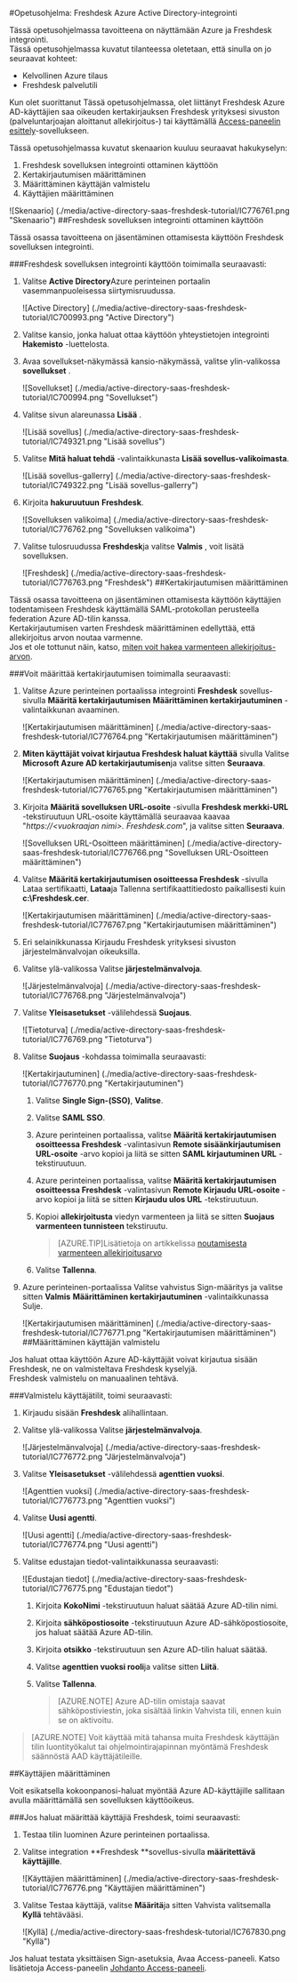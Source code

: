 <properties 
    pageTitle="Opetusohjelma: Azure Active Directory-integrointi Freshdesk | Microsoft Azure" 
    description="Opettele käyttämään Freshdesk Azure Active Directory-hakemistosta käyttöön kertakirjautumisen, automaattinen valmistelu ja lisää!" 
    services="active-directory" 
    authors="jeevansd"  
    documentationCenter="na" 
    manager="femila"/>
<tags 
    ms.service="active-directory" 
    ms.devlang="na" 
    ms.topic="article" 
    ms.tgt_pltfrm="na" 
    ms.workload="identity" 
    ms.date="09/29/2016" 
    ms.author="jeedes" />

#<a name="tutorial-azure-active-directory-integration-with-freshdesk"></a>Opetusohjelma: Freshdesk Azure Active Directory-integrointi
  
Tässä opetusohjelmassa tavoitteena on näyttämään Azure ja Freshdesk integrointi.  
Tässä opetusohjelmassa kuvatut tilanteessa oletetaan, että sinulla on jo seuraavat kohteet:

-   Kelvollinen Azure tilaus
-   Freshdesk palvelutili
  
Kun olet suorittanut Tässä opetusohjelmassa, olet liittänyt Freshdesk Azure AD-käyttäjien saa oikeuden kertakirjauksen Freshdesk yrityksesi sivuston (palveluntarjoajan aloittanut allekirjoitus-) tai käyttämällä [Access-paneelin esittely](active-directory-saas-access-panel-introduction.md)-sovellukseen.
  
Tässä opetusohjelmassa kuvatut skenaarion kuuluu seuraavat hakukyselyn:

1.  Freshdesk sovelluksen integrointi ottaminen käyttöön
2.  Kertakirjautumisen määrittäminen
3.  Määrittäminen käyttäjän valmistelu
4.  Käyttäjien määrittäminen

![Skenaario] (./media/active-directory-saas-freshdesk-tutorial/IC776761.png "Skenaario")
##<a name="enabling-the-application-integration-for-freshdesk"></a>Freshdesk sovelluksen integrointi ottaminen käyttöön
  
Tässä osassa tavoitteena on jäsentäminen ottamisesta käyttöön Freshdesk sovelluksen integrointi.

###<a name="to-enable-the-application-integration-for-freshdesk-perform-the-following-steps"></a>Freshdesk sovelluksen integrointi käyttöön toimimalla seuraavasti:

1.  Valitse **Active Directory**Azure perinteinen portaalin vasemmanpuoleisessa siirtymisruudussa.

    ![Active Directory] (./media/active-directory-saas-freshdesk-tutorial/IC700993.png "Active Directory")

2.  Valitse kansio, jonka haluat ottaa käyttöön yhteystietojen integrointi **Hakemisto** -luettelosta.

3.  Avaa sovellukset-näkymässä kansio-näkymässä, valitse ylin-valikossa **sovellukset** .

    ![Sovellukset] (./media/active-directory-saas-freshdesk-tutorial/IC700994.png "Sovellukset")

4.  Valitse sivun alareunassa **Lisää** .

    ![Lisää sovellus] (./media/active-directory-saas-freshdesk-tutorial/IC749321.png "Lisää sovellus")

5.  Valitse **Mitä haluat tehdä** -valintaikkunasta **Lisää sovellus-valikoimasta**.

    ![Lisää sovellus-gallerry] (./media/active-directory-saas-freshdesk-tutorial/IC749322.png "Lisää sovellus-gallerry")

6.  Kirjoita **hakuruutuun** **Freshdesk**.

    ![Sovelluksen valikoima] (./media/active-directory-saas-freshdesk-tutorial/IC776762.png "Sovelluksen valikoima")

7.  Valitse tulosruudussa **Freshdesk**ja valitse **Valmis** , voit lisätä sovelluksen.

    ![Freshdesk] (./media/active-directory-saas-freshdesk-tutorial/IC776763.png "Freshdesk")
##<a name="configuring-single-sign-on"></a>Kertakirjautumisen määrittäminen
  
Tässä osassa tavoitteena on jäsentäminen ottamisesta käyttöön käyttäjien todentamiseen Freshdesk käyttämällä SAML-protokollan perusteella federation Azure AD-tilin kanssa.  
Kertakirjautumisen varten Freshdesk määrittäminen edellyttää, että allekirjoitus arvon noutaa varmenne.  
Jos et ole tottunut näin, katso, [miten voit hakea varmenteen allekirjoitus-arvon](http://youtu.be/YKQF266SAxI).

###<a name="to-configure-single-sign-on-perform-the-following-steps"></a>Voit määrittää kertakirjautumisen toimimalla seuraavasti:

1.  Valitse Azure perinteinen portaalissa integrointi **Freshdesk** sovellus-sivulla **Määritä kertakirjautumisen** **Määrittäminen kertakirjautuminen** -valintaikkunan avaaminen.

    ![Kertakirjautumisen määrittäminen] (./media/active-directory-saas-freshdesk-tutorial/IC776764.png "Kertakirjautumisen määrittäminen")

2.  **Miten käyttäjät voivat kirjautua Freshdesk haluat käyttää** sivulla Valitse **Microsoft Azure AD kertakirjautumisen**ja valitse sitten **Seuraava**.

    ![Kertakirjautumisen määrittäminen] (./media/active-directory-saas-freshdesk-tutorial/IC776765.png "Kertakirjautumisen määrittäminen")

3.  Kirjoita **Määritä sovelluksen URL-osoite** -sivulla **Freshdesk merkki-URL** -tekstiruutuun URL-osoite käyttämällä seuraavaa kaavaa "*https://\<vuokraajan nimi\>. Freshdesk.com*", ja valitse sitten **Seuraava**.

    ![Sovelluksen URL-Osoitteen määrittäminen] (./media/active-directory-saas-freshdesk-tutorial/IC776766.png "Sovelluksen URL-Osoitteen määrittäminen")

4.  Valitse **Määritä kertakirjautumisen osoitteessa Freshdesk** -sivulla Lataa sertifikaatti, **Lataa**ja Tallenna sertifikaattitiedosto paikallisesti kuin **c:\\Freshdesk.cer**.

    ![Kertakirjautumisen määrittäminen] (./media/active-directory-saas-freshdesk-tutorial/IC776767.png "Kertakirjautumisen määrittäminen")

5.  Eri selainikkunassa Kirjaudu Freshdesk yrityksesi sivuston järjestelmänvalvojan oikeuksilla.

6.  Valitse ylä-valikossa Valitse **järjestelmänvalvoja**.

    ![Järjestelmänvalvoja] (./media/active-directory-saas-freshdesk-tutorial/IC776768.png "Järjestelmänvalvoja")

7.  Valitse **Yleisasetukset** -välilehdessä **Suojaus**.

    ![Tietoturva] (./media/active-directory-saas-freshdesk-tutorial/IC776769.png "Tietoturva")

8.  Valitse **Suojaus** -kohdassa toimimalla seuraavasti:

    ![Kertakirjautuminen] (./media/active-directory-saas-freshdesk-tutorial/IC776770.png "Kertakirjautuminen")

    1.  Valitse **Single Sign-(SSO)**, **Valitse**.
    2.  Valitse **SAML SSO**.
    3.  Azure perinteinen portaalissa, valitse **Määritä kertakirjautumisen osoitteessa Freshdesk** -valintasivun **Remote sisäänkirjautumisen URL-osoite** -arvo kopioi ja liitä se sitten **SAML kirjautuminen URL** -tekstiruutuun.
    4.  Azure perinteinen portaalissa, valitse **Määritä kertakirjautumisen osoitteessa Freshdesk** -valintasivun **Remote Kirjaudu URL-osoite** -arvo kopioi ja liitä se sitten **Kirjaudu ulos URL** -tekstiruutuun.
    5.  Kopioi **allekirjoitusta** viedyn varmenteen ja liitä se sitten **Suojaus varmenteen tunnisteen** tekstiruutu.  

        >[AZURE.TIP]Lisätietoja on artikkelissa [noutamisesta varmenteen allekirjoitusarvo](http://youtu.be/YKQF266SAxI)

    6.  Valitse **Tallenna**.

9.  Azure perinteinen-portaalissa Valitse vahvistus Sign-määritys ja valitse sitten **Valmis** **Määrittäminen kertakirjautuminen** -valintaikkunassa Sulje.

    ![Kertakirjautumisen määrittäminen] (./media/active-directory-saas-freshdesk-tutorial/IC776771.png "Kertakirjautumisen määrittäminen")
##<a name="configuring-user-provisioning"></a>Määrittäminen käyttäjän valmistelu
  
Jos haluat ottaa käyttöön Azure AD-käyttäjät voivat kirjautua sisään Freshdesk, ne on valmisteltava Freshdesk kyselyjä.  
Freshdesk valmistelu on manuaalinen tehtävä.

###<a name="to-provision-a-user-accounts-perform-the-following-steps"></a>Valmistelu käyttäjätilit, toimi seuraavasti:

1.  Kirjaudu sisään **Freshdesk** alihallintaan.

2.  Valitse ylä-valikossa Valitse **järjestelmänvalvoja**.

    ![Järjestelmänvalvoja] (./media/active-directory-saas-freshdesk-tutorial/IC776772.png "Järjestelmänvalvoja")

3.  Valitse **Yleisasetukset** -välilehdessä **agenttien vuoksi**.

    ![Agenttien vuoksi] (./media/active-directory-saas-freshdesk-tutorial/IC776773.png "Agenttien vuoksi")

4.  Valitse **Uusi agentti**.

    ![Uusi agentti] (./media/active-directory-saas-freshdesk-tutorial/IC776774.png "Uusi agentti")

5.  Valitse edustajan tiedot-valintaikkunassa seuraavasti:

    ![Edustajan tiedot] (./media/active-directory-saas-freshdesk-tutorial/IC776775.png "Edustajan tiedot")

    1.  Kirjoita **KokoNimi** -tekstiruutuun haluat säätää Azure AD-tilin nimi.
    2.  Kirjoita **sähköpostiosoite** -tekstiruutuun Azure AD-sähköpostiosoite, jos haluat säätää Azure AD-tilin.
    3.  Kirjoita **otsikko** -tekstiruutuun sen Azure AD-tilin haluat säätää.
    4.  Valitse **agenttien vuoksi rooli**ja valitse sitten **Liitä**.
    5.  Valitse **Tallenna**.
    
        >[AZURE.NOTE] Azure AD-tilin omistaja saavat sähköpostiviestin, joka sisältää linkin Vahvista tili, ennen kuin se on aktivoitu.

>[AZURE.NOTE] Voit käyttää mitä tahansa muita Freshdesk käyttäjän tilin luontityökalut tai ohjelmointirajapinnan myöntämä Freshdesk säännöstä AAD käyttäjätileille.

##<a name="assigning-users"></a>Käyttäjien määrittäminen
  
Voit esikatsella kokoonpanosi-haluat myöntää Azure AD-käyttäjille sallitaan avulla määrittämällä sen sovelluksen käyttöoikeus.

###<a name="to-assign-users-to-freshdesk-perform-the-following-steps"></a>Jos haluat määrittää käyttäjiä Freshdesk, toimi seuraavasti:

1.  Testaa tilin luominen Azure perinteinen portaalissa.

2.  Valitse integration **Freshdesk **sovellus-sivulla **määritettävä käyttäjille**.

    ![Käyttäjien määrittäminen] (./media/active-directory-saas-freshdesk-tutorial/IC776776.png "Käyttäjien määrittäminen")

3.  Valitse Testaa käyttäjä, valitse **Määritä**ja sitten Vahvista valitsemalla **Kyllä** tehtävääsi.

    ![Kyllä] (./media/active-directory-saas-freshdesk-tutorial/IC767830.png "Kyllä")
  
Jos haluat testata yksittäisen Sign-asetuksia, Avaa Access-paneeli. Katso lisätietoja Access-paneelin [Johdanto Access-paneeli](active-directory-saas-access-panel-introduction.md).